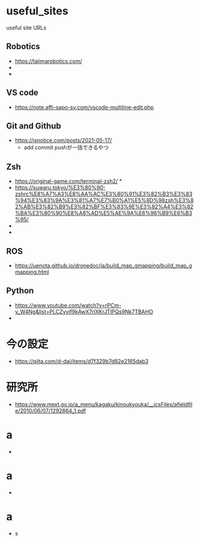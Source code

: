 # useful_sites
useful site URLs
## Robotics
* https://tajimarobotics.com/
* 
* 
## VS code
* https://note.affi-sapo-sv.com/vscode-multiline-edit.php

## Git and Github
* https://jsnotice.com/posts/2021-05-17/
    * add commit pushが一括できるやつ
## Zsh
* https://original-game.com/terminal-zsh2/
    * 
* https://suwaru.tokyo/%E3%80%90-zshrc%E8%A7%A3%E8%AA%AC%E3%80%91%E3%82%B3%E3%83%94%E3%83%9A%E3%81%A7%E7%B0%A1%E5%8D%98zsh%E3%82%AB%E3%82%B9%E3%82%BF%E3%83%9E%E3%82%A4%E3%82%BA%E3%80%90%E8%A8%AD%E5%AE%9A%E6%96%B9%E6%B3%95/
* 
* 

## ROS
* https://uenota.github.io/dronedoc/ja/build_map_gmapping/build_map_gmapping.html
## Python
* https://www.youtube.com/watch?v=rPCm-v_W4Ng&list=PLCZyyif9kAwX7rlXKrJTlPQs9Nk7TBAHO
* 

# 今の設定
* https://qiita.com/d-dai/items/d7f329b7d82e2165dab3

# 研究所
* https://www.mext.go.jp/a_menu/kagaku/kinoukyouka/__icsFiles/afieldfile/2010/06/07/1292864_1.pdf

# a
* 

# a
* 

# a
* s
